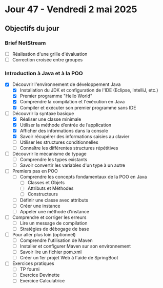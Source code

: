 # Jour 47 - Vendredi 2 mai 2025

## Objectifs du jour

### Brief NetStream

- [ ] Réalisation d'une grille d'évaluation
- [ ] Correction croisée entre groupes

### Introduction à Java et à la POO

- [x] Découvrir l'environnement de développement Java
  - [x] Installation du JDK et configuration de l'IDE (Eclipse, IntelliJ, etc.)
  - [x] Premier programme "Hello World"
  - [x] Comprendre la compilation et l'exécution en Java
  - [x] Compiler et exécuter son premier programme sans IDE

- [ ] Découvrir la syntaxe basique
  - [x] Réaliser une classe minimale
  - [x] Utiliser la méthode d’entrée de l’application
  - [x] Afficher des informations dans la console
  - [x] Savoir récupérer des informations saisies au clavier
  - [ ] Utiliser les structures conditionnelles
  - [ ] Connaître les différentes structures répétitives

- [ ] Découvrir le mécanisme de typage 
  - [ ] Comprendre les types existants
  - [ ] Savoir convertir les variables d'un type à un autre

- [ ] Premiers pas en POO
  - [ ] Comprendre les concepts fondamentaux de la POO en Java
    - [ ] Classes et Objets
    - [ ] Attributs et Méthodes
    - [ ] Constructeurs
  - [ ] Définir une classe avec attributs
  - [ ] Créer une instance
  - [ ] Appeler une méthode d'instance

- [ ] Comprendre et corriger les erreurs
  - [ ] Lire un message de compilation
  - [ ] Stratégies de débogage de base

- [ ] Pour aller plus loin (optionnel)
  - [ ] Comprendre l'utilisation de Maven
  - [ ] Installer et configurer Maven sur son environnement
  - [ ] Savoir lire un fichier pom.xml
  - [ ] Créer un 1er projet Web à l'aide de SpringBoot

- [ ] Exercices pratiques
  - [ ] TP fourni
  - [ ] Exercice Devinette
  - [ ] Exercice Calculatrice